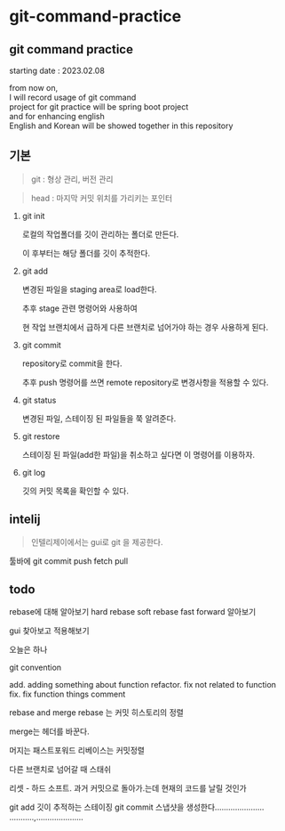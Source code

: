 # git-command-practice

## git command practice
starting date : 2023.02.08

from now on,
<br>
I will record usage of git command
<Br>
project for git practice will be spring boot project
<br>
and for enhancing english
<Br>
English and Korean will be showed together in this repository

## 기본

> git : 형상 관리, 버전 관리

> head : 마지막 커밋 위치를 가리키는 포인터

1. git init

    로컬의 작업폴더를 깃이 관리하는 폴더로 만든다.

    이 후부터는 해당 폴더를 깃이 추적한다.

2. git add

    변경된 파일을 staging area로 load한다.
    
    추후 stage 관련 명령어와 사용하여 

    현 작업 브랜치에서 급하게 다른 브랜치로 넘어가야 하는 경우 사용하게 된다.

3. git commit

    repository로 commit을 한다.

    추후 push 명령어를 쓰면 remote repository로 변경사항을 적용할 수 있다.

4. git status

    변경된 파일, 스테이징 된 파일들을 쭉 알려준다.

5. git restore

    스테이징 된 파일(add한 파일)을 취소하고 싶다면 이 명령어를 이용하자.

6. git log

    깃의 커밋 목록을 확인할 수 있다.


## intelij

> 인텔리제이에서는 gui로 git 을 제공한다.

툴바에 git 
    commit
    push
    fetch
    pull

## todo
rebase에 대해 알아보기
    hard rebase
    soft rebase
fast forward 알아보기

gui 찾아보고 적용해보기

오늘은 하나

git convention

add. adding something about function
refactor. fix not related to function
fix. fix function things
comment 

rebase and merge
rebase 는 커밋 히스토리의 정렬

merge는 헤더를 바꾼다.

머지는 패스트포워드
리베이스는 커밋정렬

다른 브랜치로 넘어갈 때 스태쉬

리셋 - 하드 소프트.
과거 커밋으로 돌아가.는데 현재의 코드를 날릴 것인가

git add  깃이 추적하는 스테이징
git commit 스냅샷을 생성한다......................
...........,.....................